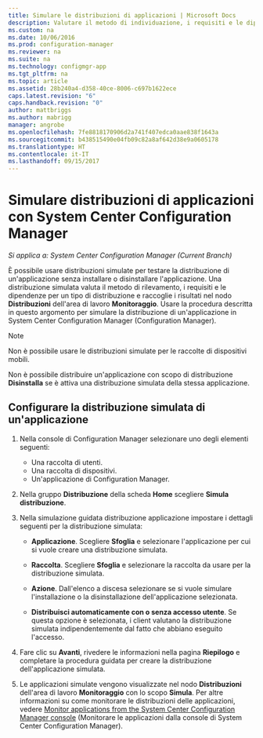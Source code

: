 ```yaml
---
title: Simulare le distribuzioni di applicazioni | Microsoft Docs
description: Valutare il metodo di individuazione, i requisiti e le dipendenze per un tipo di distribuzione senza installare l'applicazione.
ms.custom: na
ms.date: 10/06/2016
ms.prod: configuration-manager
ms.reviewer: na
ms.suite: na
ms.technology: configmgr-app
ms.tgt_pltfrm: na
ms.topic: article
ms.assetid: 28b240a4-d358-40ce-8006-c697b1622ece
caps.latest.revision: "6"
caps.handback.revision: "0"
author: mattbriggs
ms.author: mabrigg
manager: angrobe
ms.openlocfilehash: 7fe8818170906d2a741f407edca0aae838f1643a
ms.sourcegitcommit: b438515490e04fb09c82a8af642d38e9a0605178
ms.translationtype: HT
ms.contentlocale: it-IT
ms.lasthandoff: 09/15/2017
---
```

# <a name="simulate-application-deployments-with-system-center-configuration-manager"></a>Simulare distribuzioni di applicazioni con System Center Configuration Manager

*Si applica a: System Center Configuration Manager (Current Branch)*

È possibile usare distribuzioni simulate per testare la distribuzione di un'applicazione senza installare o disinstallare l'applicazione. Una distribuzione simulata valuta il metodo di rilevamento, i requisiti e le dipendenze per un tipo di distribuzione e raccoglie i risultati nel nodo **Distribuzioni** dell'area di lavoro **Monitoraggio**. Usare la procedura descritta in questo argomento per simulare la distribuzione di un'applicazione in System Center Configuration Manager (Configuration Manager).  

> [!NOTE]  
> Non è possibile usare le distribuzioni simulate per le raccolte di dispositivi mobili.  
>   
> Non è possibile distribuire un'applicazione con scopo di distribuzione **Disinstalla** se è attiva una distribuzione simulata della stessa applicazione.  

## <a name="configure-a-simulated-application-deployment"></a>Configurare la distribuzione simulata di un'applicazione

1.  Nella console di Configuration Manager selezionare uno degli elementi seguenti:  
    -   Una raccolta di utenti.  
    -   Una raccolta di dispositivi.  
    -   Un'applicazione di Configuration Manager.  

2.  Nella gruppo **Distribuzione** della scheda **Home** scegliere **Simula distribuzione**.  

3.  Nella simulazione guidata distribuzione applicazione impostare i dettagli seguenti per la distribuzione simulata:  

    -   **Applicazione**. Scegliere **Sfoglia** e selezionare l'applicazione per cui si vuole creare una distribuzione simulata.  

    -   **Raccolta**. Scegliere **Sfoglia** e selezionare la raccolta da usare per la distribuzione simulata.  

    -   **Azione**. Dall'elenco a discesa selezionare se si vuole simulare l'installazione o la disinstallazione dell'applicazione selezionata.  

    -   **Distribuisci automaticamente con o senza accesso utente**. Se questa opzione è selezionata, i client valutano la distribuzione simulata indipendentemente dal fatto che abbiano eseguito l'accesso.  

4.  Fare clic su **Avanti**, rivedere le informazioni nella pagina **Riepilogo** e completare la procedura guidata per creare la distribuzione dell'applicazione simulata.  

5.  Le applicazioni simulate vengono visualizzate nel nodo **Distribuzioni** dell'area di lavoro **Monitoraggio** con lo scopo **Simula**. Per altre informazioni su come monitorare le distribuzioni delle applicazioni, vedere [Monitor applications from the System Center Configuration Manager console](../../apps/deploy-use/monitor-applications-from-the-console.md) (Monitorare le applicazioni dalla console di System Center Configuration Manager).  
